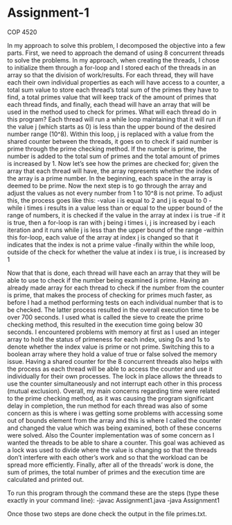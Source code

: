 # Assignment-1
COP 4520

  In my approach to solve this problem, I decomposed the objective into a few parts. First, we need to approach the demand of using 8 concurrent threads to solve the problems. 
In my approach, when creating the threads, I chose to initialize them through a for-loop and I stored each of the threads in an array so that the division of work/results. 
For each thread, they will have each their own individual properties as each will have access to a counter, a total sum value to store each thread’s total sum of the primes 
they have to find, a total primes value that will keep track of the amount of primes that each thread finds, and finally, each thead will have an array that will be used in 
the method used to check for primes. What will each thread do in this program? Each thread will run a while loop maintaining that it will run if the value j (which starts as 0) 
is less than the upper bound of the desired number range (10^8). Within this loop, j is replaced with a value from the shared counter between the threads, it goes on to check 
if said number is prime through the prime checking method. If the number is prime, the number is added to the total sum of primes and the total amount of primes is increased by 1. 
Now let’s see how the primes are checked for; given the array that each thread will have, the array represents whether the index of the array is a prime number. In the beginning, 
each space in the array is deemed to be prime. Now the next step is to go through the array and adjust the values as not every number from 1 to 10^8 is not prime. 
To adjust this, the process goes like this: 
-value i is equal to 2 and j is equal to 0 
-while i times i results in a value less than or equal to the upper bound of the range of numbers, it is checked if the value in the array at index i is true
-if it is true, then a for-loop is ran with j being i times i, j is increased by i each iteration and it runs while j is less than the upper bound of the range
-within this for-loop, each value of the array at index j is changed so that it indicates that the index is not a prime value
-finally within the while loop, outside of the check for whether the value at index i is true, i is increased by 1

  Now that that is done, each thread will have each an array that they will be able to use to check if the number being examined is prime. Having an already made array for each thread 
to check if the number from the counter is prime, that makes the process of checking for primes much faster, as before I had a method performing tests on each individual number that is 
to be checked. The latter process resulted in the overall execution time to be over 700 seconds. I used what is called the sieve to create the prime checking method, this resulted in 
the execution time going below 30 seconds. I encountered problems with memory at first as I used an integer array to hold the status of primeness for each index, using 0s and 1s to 
denote whether the index value is prime or not prime. Switching this to a boolean array where they hold a value of true or false solved the memory issue. Having a shared counter for 
the 8 concurrent threads also helps with the process as each thread will be able to access the counter and use it individually for their own processes. The lock in place allows the 
threads to use the counter simultaneously and not interrupt each other in this process (mutual exclusion). Overall, my main concerns regarding time were related to the prime checking 
method, as it was causing the program significant delay in completion, the run method for each thread was also of some concern as this is where i was getting some problems with 
accessing some out of bounds element from the array and this is where I called the counter and changed the value which was being examined, both of these concerns were solved. Also the 
Counter implementation was of some concern as I wanted the threads to be able to share a counter. This goal was achieved as a lock was used to divide where the value is changing so 
that the threads don’t interfere with each other’s work and so that the workload can be spread more efficiently. Finally, after all of the threads’ work is done, the sum of primes, the 
total number of primes and the execution time are calculated and printed out. 

To run this program through the command these are the steps (type these exactly in your command line):
-javac Assignment1.java
-java Assignment1

Once those two steps are done check the output in the file primes.txt.
